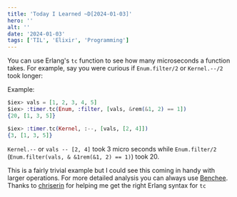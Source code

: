 ```yaml
---
title: 'Today I Learned ~D[2024-01-03]'
hero: ''
alt: ''
date: '2024-01-03'
tags: ['TIL', 'Elixir', 'Programming']
---
```


You can use Erlang's `tc` function to see how many microseconds a function takes.  For example, say you were curious if `Enum.filter/2` or `Kernel.--/2` took longer:

Example: 
```elixir
$iex> vals = [1, 2, 3, 4, 5]
$iex> :timer.tc(Enum, :filter, [vals, &rem(&1, 2) == 1])
{20, [1, 3, 5]}

$iex> :timer.tc(Kernel, :--, [vals, [2, 4]])
{3, [1, 3, 5]}
```

`Kernel.--` or `vals -- [2, 4]` took 3 micro seconds while `Enum.filter/2` (`Enum.filter(vals, & &1rem(&1, 2) == 1)`) took 20.  

This is a fairly trivial example but I could see this coming in handy with larger operations.
For more detailed analysis you can always use [Benchee](https://github.com/bencheeorg/benchee).
Thanks to [chriserin](https://til.hashrocket.com/posts/9jxsfxysey-timing-a-function-in-elixir) for helping me get the right Erlang syntax for `tc`